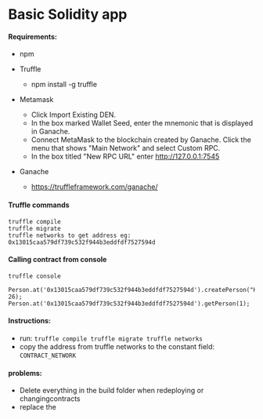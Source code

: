 # Basic Solidity app

#### Requirements:
- npm
- Truffle
     - npm install -g truffle
- Metamask
     - Click Import Existing DEN.
     - In the box marked Wallet Seed, enter the mnemonic that is displayed in Ganache.
     - Connect MetaMask to the blockchain created by Ganache. Click the menu that shows "Main Network" and select Custom RPC.
     - In the box titled "New RPC URL" enter http://127.0.0.1:7545

- Ganache
     - https://truffleframework.com/ganache/

#### Truffle commands
```
truffle compile
truffle migrate
truffle networks to get address eg: 0x13015caa579df739c532f944b3eddfdf7527594d
```

#### Calling contract from console
```
truffle console

Person.at('0x13015caa579df739c532f944b3eddfdf7527594d').createPerson("Kai", 26);
Person.at('0x13015caa579df739c532f944b3eddfdf7527594d').getPerson(1);
```

#### Instructions:
- run: ```truffle compile
        truffle migrate
        truffle networks```
- copy the address from truffle networks to the constant field: `CONTRACT_NETWORK`

#### problems:
- Delete everything in the build folder when redeploying or changingcontracts
- replace the